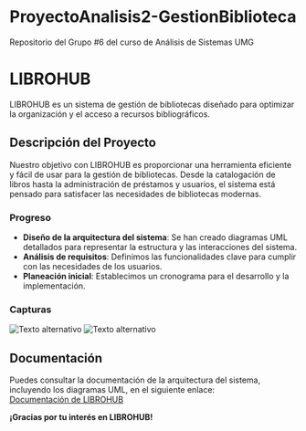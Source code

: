 # ProyectoAnalisis2-GestionBiblioteca
Repositorio del Grupo #6 del curso de Análisis de Sistemas UMG

# LIBROHUB  

LIBROHUB es un sistema de gestión de bibliotecas diseñado para optimizar la organización y el acceso a recursos bibliográficos. 

## Descripción del Proyecto  

Nuestro objetivo con LIBROHUB es proporcionar una herramienta eficiente y fácil de usar para la gestión de bibliotecas. Desde la catalogación de libros hasta la administración de préstamos y usuarios, el sistema está pensado para satisfacer las necesidades de bibliotecas modernas.  

### Progreso 

- **Diseño de la arquitectura del sistema**: Se han creado diagramas UML detallados para representar la estructura y las interacciones del sistema.  
- **Análisis de requisitos**: Definimos las funcionalidades clave para cumplir con las necesidades de los usuarios.  
- **Planeación inicial**: Establecimos un cronograma para el desarrollo y la implementación.  

### Capturas
![Texto alternativo](https://i.imgur.com/r0AyK1g.png)
![Texto alternativo](https://i.imgur.com/kQJBWHr.png)


## Documentación  

Puedes consultar la documentación de la arquitectura del sistema, incluyendo los diagramas UML, en el siguiente enlace:  
[Documentación de LIBROHUB](https://drive.google.com/file/d/1-111lPH2Qub-3nikgEL0M4fkG8i0K1_L/view?usp=sharing)  


**¡Gracias por tu interés en LIBROHUB!**  
